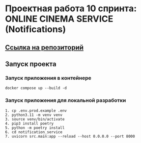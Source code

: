 # Проектная работа 10 спринта: ONLINE CINEMA SERVICE (Notifications)
## [Ссылка на репозиторий](https://github.com/SmirnovaT/notifications_sprint_1)

## Запуск проекта
### Запуск приложения в контейнере
```
docker compose up --build -d
```

### Запуск приложения для локальной разработки
```
1. cp .env.prod.example .env
2. python3.11 -m venv venv
3. source venv/bin/activate
4. pip3 install poetry
5. python -m poetry install
6. cd notification_service
7. uvicorn src.main:app --reload --host 0.0.0.0 --port 8000
```

